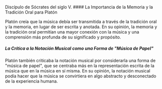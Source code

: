 Discípulo de Sócrates del siglo V. #### La Importancia de la Memoria y la Tradición Oral para Platón 

Platón creía que la música debía ser transmitida a través de la tradición oral y la memoria, en lugar de ser escrita y anotada. En su opinión, la memoria y la tradición oral permitían una mayor conexión con la música y una comprensión más profunda de su significado y propósito.

##### La Crítica a la Notación Musical como una Forma de "Música de Papel" 

Platón también criticaba la notación musical por considerarla una forma de "música de papel", que se centraba más en la representación escrita de la música que en la música en sí misma. En su opinión, la notación musical podía hacer que la música se convirtiera en algo abstracto y desconectado de la experiencia humana.